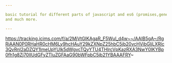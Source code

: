 ```yaml
---

basic tutorial for different parts of javascript and es6 (promises,generator,hoisting)
and much more.

---
```

https://tracking.icims.com/f/a/2MjVtGIKAgaR_F5Wul_d4w~~/AAIB5gA~/RgRiAAN0P0RHaHR0cHM6Ly9hcHAuY29kZXNpZ25hbC5jb20vcHVibGljLXRlc3QvRnI2aDZQY1lmeUpYUlk5dWgvcTQyYTU4THlrcVpKazRXA3NwY0IKYBp0fh1g8Zj70lIUdGFyZTIuZGFAaG90bWFpbC5jb21YBAAAFRY~
